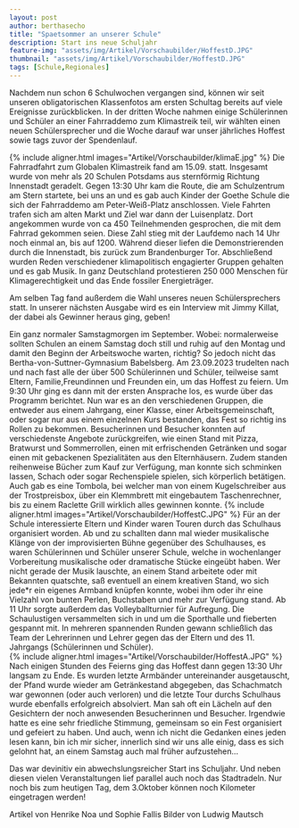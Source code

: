 ```yaml
---
layout: post
author: berthasecho
title: "Spaetsommer an unserer Schule"		
description: Start ins neue Schuljahr 
feature-img: "assets/img/Artikel/Vorschaubilder/HoffestD.JPG"
thumbnail: "assets/img/Artikel/Vorschaubilder/HoffestD.JPG"
tags: [Schule,Regionales]
---
```

Nachdem nun schon 6 Schulwochen vergangen sind, können wir seit unseren obligatorischen Klassenfotos am ersten Schultag bereits auf viele Ereignisse zurückblicken. In der dritten Woche nahmen einige Schülerinnen und Schüler an einer Fahrraddemo  zum Klimastreik teil, wir wählten einen neuen Schülersprecher und die Woche darauf war unser jährliches Hoffest sowie tags zuvor der Spendenlauf. 

{% include aligner.html images="Artikel/Vorschaubilder/klimaE.jpg" %}
Die Fahrradfahrt zum Globalen Klimastreik fand am 15.09. statt. Insgesamt wurde von mehr als 20 Schulen Potsdams aus sternförmig Richtung Innenstadt geradelt. Gegen 13:30 Uhr kam die Route, die am Schulzentrum am Stern startete, bei uns an und es gab auch Kinder der Goethe Schule die sich der Fahrraddemo am Peter-Weiß-Platz anschlossen. Viele Fahrten trafen sich am alten Markt und Ziel war dann der Luisenplatz. Dort angekommen wurde von ca 450 Teilnehmenden gesprochen, die mit dem Fahrrad gekommen seien.
Diese Zahl stieg mit der Laufdemo nach 14 Uhr noch einmal an, bis auf 1200. Während dieser liefen die Demonstrierenden durch die Innenstadt, bis zurück zum Brandenburger Tor. Abschließend wurden Reden verschiedener klimapolitisch engagierter Gruppen gehalten und es gab Musik.
In ganz Deutschland protestieren 250 000 Menschen für Klimagerechtigkeit und das Ende fossiler Energieträger.

Am selben Tag fand außerdem die Wahl unseres neuen Schülersprechers statt. In unserer nächsten Ausgabe wird es ein Interview mit Jimmy Killat, der dabei als Gewinner heraus ging, geben!

	 	 	 	
Ein ganz normaler Samstagmorgen im September. Wobei: normalerweise sollten Schulen an einem Samstag doch still und ruhig auf den Montag und damit den Beginn der Arbeitswoche warten, richtig? So jedoch nicht das Bertha-von-Suttner-Gymnasium Babelsberg. 
Am 23.09.2023 trudelten nach und nach fast alle der über 500 Schülerinnen und Schüler, teilweise samt Eltern, Familie,Freundinnen und Freunden ein, um das Hoffest zu feiern. Um 9:30 Uhr ging es dann mit der ersten Ansprache los, es wurde über das Programm berichtet. Nun war es an den verschiedenen Gruppen, die entweder aus einem Jahrgang, einer Klasse, einer Arbeitsgemeinschaft, oder sogar nur aus einem einzelnen Kurs bestanden, das Fest so richtig ins Rollen zu bekommen. Besucherinnen und Besucher konnten auf verschiedenste Angebote zurückgreifen, wie einen Stand mit Pizza, Bratwurst und Sommerrollen, einen mit erfrischenden Getränken und sogar einen mit gebackenen Spezialitäten aus den Elternhäusern. Zudem standen  reihenweise Bücher zum Kauf zur Verfügung, man konnte sich schminken lassen, Schach oder sogar Rechenspiele spielen, sich körperlich betätigen. Auch gab es eine Tombola, bei welcher man von einem Kugelschreiber aus der Trostpreisbox, über ein Klemmbrett mit eingebautem Taschenrechner, bis zu einem Raclette Grill wirklich alles gewinnen konnte. 
{% include aligner.html images="Artikel/Vorschaubilder/HoffestC.JPG" %}
Für an der Schule interessierte Eltern und Kinder waren Touren durch das Schulhaus organisiert worden. Ab und zu schallten dann mal wieder musikalische Klänge von der improvisierten Bühne gegenüber des Schulhauses, es waren Schülerinnen und Schüler unserer Schule, welche in wochenlanger Vorbereitung musikalische oder dramatische Stücke eingeübt haben. Wer nicht gerade der Musik lauschte, an einem Stand arbeitete oder mit Bekannten quatschte, saß eventuell an einem kreativen Stand, wo sich jede*r ein eigenes Armband knüpfen konnte, wobei ihm oder ihr eine Vielzahl von bunten Perlen, Buchstaben und mehr zur Verfügung stand. Ab 11 Uhr sorgte außerdem das Volleyballturnier für Aufregung. Die Schaulustigen versammelten sich in und um die Sporthalle und fieberten gespannt mit. In mehreren spannenden Runden gewann schließlich das Team der Lehrerinnen und Lehrer gegen das der Eltern und des 11. Jahrgangs (Schülerinnen und Schüler).  
{% include aligner.html images="Artikel/Vorschaubilder/HoffestA.JPG" %}
Nach einigen Stunden des Feierns ging das Hoffest dann gegen 13:30 Uhr langsam zu Ende. Es wurden letzte Armbänder untereinander ausgetauscht, der Pfand wurde wieder am Getränkestand abgegeben, das Schachmatch war gewonnen (oder auch verloren) und die letzte Tour durchs Schulhaus wurde ebenfalls erfolgreich absolviert. Man sah oft ein Lächeln auf den Gesichtern der noch anwesenden Besucherinnen und Besucher. Irgendwie hatte es eine sehr friedliche Stimmung, gemeinsam so ein Fest organisiert und gefeiert zu haben. Und auch, wenn ich nicht die Gedanken eines jeden lesen kann, bin ich mir sicher, innerlich sind wir uns alle einig, dass es sich gelohnt hat, an einem Samstag auch mal früher aufzustehen…

Das war devinitiv ein abwechslungsreicher Start ins Schuljahr. Und neben diesen vielen Veranstaltungen lief parallel auch noch das Stadtradeln. Nur noch bis zum heutigen Tag, dem 3.Oktober können noch Kilometer eingetragen werden!

Artikel von Henrike Noa und Sophie Fallis
Bilder von Ludwig Mautsch

